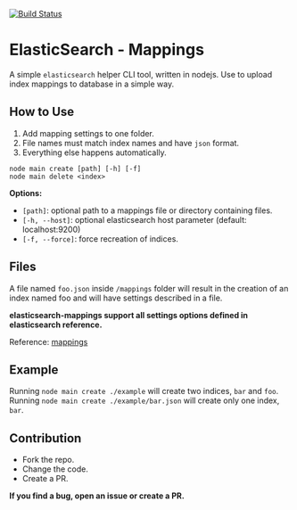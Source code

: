 [![Build Status](https://travis-ci.org/maticzav/elasticsearch-mappings.svg?branch=master)](https://travis-ci.org/maticzav/elasticsearch-mappings)
# ElasticSearch - Mappings
A simple `elasticsearch` helper CLI tool, written in nodejs.
Use to upload index mappings to database in a simple way.

## How to Use
1. Add mapping settings to one folder.
2. File names must match index names and have `json` format.
3. Everything else happens automatically.

```
node main create [path] [-h] [-f]
node main delete <index>
```

__Options:__
- ``[path]``: optional path to a mappings file or directory containing files.
- ``[-h, --host]``: optional elasticsearch host parameter (default: localhost:9200)
- ``[-f, --force]``: force recreation of indices.

## Files
A file named `foo.json` inside `/mappings` folder will result in the creation
of an index named foo and will have settings described in a file.

__elasticsearch-mappings support all settings options defined in elasticsearch reference.__

Reference: [mappings](https://www.elastic.co/guide/en/elasticsearch/reference/current/mapping.html)

## Example
Running `node main create ./example` will create two indices, `bar` and `foo`.
Running `node main create ./example/bar.json` will create only one index, `bar`.

## Contribution
- Fork the repo.
- Change the code.
- Create a PR.

__If you find a bug, open an issue or create a PR.__
